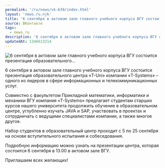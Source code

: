 ```yaml
---
permalink: '/ru/news/vk-639/index.html'
layout: 'news.ru.njk'
title: '6 сентября в актовом зале главного учебного корпуса ВГУ состоится презентация образовательного…'
source: ВКонтакте
tags:
  - news_ru
description: '6 сентября в актовом зале главного учебного корпуса ВГУ состоится презентация образовательного…'
updatedAt: 1346613214
---
```

![6 сентября в актовом зале главного учебного корпуса ВГУ состоится презентация образовательного…](https://sun9-32.userapi.com/impf/c308824/v308824378/2257/mGq9HqEYPac.jpg?size=272x49&quality=96&proxy=1&sign=746d5034f2904a27ef8624e6c1773089&c_uniq_tag=glk3N_jN71k-3_zm_k89-tkMgdnlKpAGglM6PY7M6O4&type=album)

6 сентября в актовом зале главного учебного корпуса ВГУ состоится презентация образовательного центра «T-Uni» компании «T-Systems» – одного из лидеров в сфере информационных и телекоммуникационных услуг.

Совместно с факультетом Прикладной математики, информатики и механики ВГУ компания «T-Systems» предлагает студентам старших курсов нашего университета продолжить обучение в образовательном центре, углубленно изучать JAVA и SAP, участвовать в проектах и сотрудничать с ведущими специалистами компании, а также многое другое.

Набор студентов в образовательный центр проходит с 5 по 25 сентября
на основе вступительного испытания и собеседования.

Подробную информацию можно узнать на презентации центра,
которая состоится 6 сентября в 13.00 в актовом зале ВГУ.

Приглашаем всех желающих!
